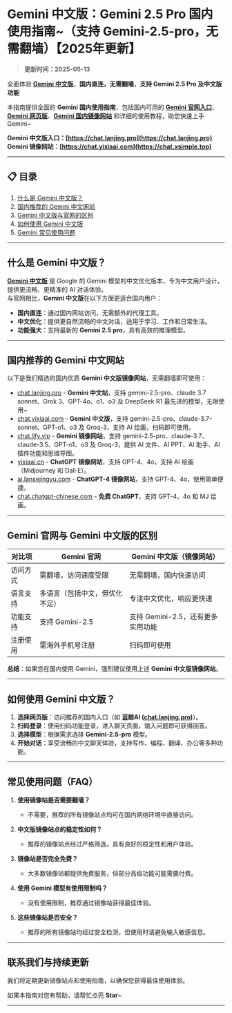 # Gemini 中文版：Gemini 2.5 Pro 国内使用指南~（支持 Gemini-2.5-pro，无需翻墙）【2025年更新】

> **更新时间：2025-05-13**  

全面体验 [**Gemini 中文版**](https://chat.lanjing.pro)，**国内直连，无需翻墙**，**支持 Gemini 2.5 Pro 及中文版功能**   

本指南提供全面的 **Gemini 国内使用指南**，包括国内可用的 [**Gemini 官网入口**](https://chat.lanjing.pro)、[**Gemini 网页版**](https://chat.xsimple.top)、[**Gemini 国内镜像网站**](https://chat.lanjing.pro) 和详细的使用教程，助您快速上手 Gemini~

**Gemini 中文版入口：[https://chat.lanjing.pro](https://chat.lanjing.pro)**   
**Gemini 镜像网站：[https://chat.yixiaai.com](https://chat.xsimple.top)**

---

## 📋 目录

1. [什么是 Gemini 中文版？](#什么是-gemini-中文版)
2. [国内推荐的 Gemini 中文网站](#国内推荐的-gemini-中文网站)
3. [Gemini 中文版与官网的区别](#Gemini-官网与-Gemini-中文版的区别)
4. [如何使用 Gemini 中文版](#如何使用-Gemini-中文版)
5. [Gemini 常见使用问题](#常见使用问题)

---

## 什么是 Gemini 中文版？
[**Gemini 中文版**](https://chat.lanjing.pro) 是 Google 的 Gemini 模型的中文优化版本，专为中文用户设计，提供更流畅、更精准的 AI 对话体验。   
与官网相比，**Gemini 中文版**在以下方面更适合国内用户：

- **国内直连**：通过国内网站访问，无需额外的代理工具。
- **中文优化**：提供更自然流畅的中文对话，适用于学习、工作和日常生活。
- **功能强大**：支持最新的 **Gemini 2.5 pro**，具有高效的推理模型。

---

## 国内推荐的 Gemini 中文网站
以下是我们精选的国内优质 **Gemini 中文版镜像网站**，无需翻墙即可使用：

- [chat.lanjing.pro](https://chat.lanjing.pro/) - **Gemini 中文站**，支持 gemini-2.5-pro、claude 3.7 sonnet、Grok 3、GPT-4o、o1、o3 及 DeepSeek R1 最先进的模型，无限使用~
- [chat.yixiaai.com](https://chat.xsimple.top/) - **Gemini 中文版**，支持 gemini-2.5-pro、claude-3.7-sonnet、GPT-o1、o3 及 Groq-3，支持 AI 绘画，扫码即可使用。
- [chat.lify.vip](https://chat.yixiaai.com/) - **Gemini 镜像网站**，支持 gemini-2.5-pro、claude-3.7、claude-3.5、GPT-o1、o3 及 Groq-3，提供 AI 文件、AI PPT、AI 助手、AI 插件功能和思维导图。
- [yixiaai.cn](https://yixiaai.cn/) - **ChatGPT 镜像网站**，支持 GPT-4、4o，支持 AI 绘画（Midjourney 和 Dall·E）。
- [ai.lansejingyu.com](https://ai.lansejingyu.com/) - **ChatGPT-4 镜像网站**，支持 GPT-4、4o，使用简单便捷。
- [chat.chatgpt-chinese.com](https://chat.chatgpt-chinese.com/) - **免费 ChatGPT**，支持 GPT-4、4o 和 MJ 绘画。

---

## Gemini 官网与 Gemini 中文版的区别

| 对比项              | Gemini 官网                     | Gemini 中文版（镜像网站）           |
|---------------------|---------------------------------|------------------------------------|
| 访问方式            | 需翻墙，访问速度受限             | 无需翻墙，国内快速访问              |
| 语言支持            | 多语言（包括中文，但优化不足）   | 专注中文优化，响应更快速            |
| 功能支持            | 支持 Gemini-2.5                   | 支持 Gemini-2.5，还有更多实用功能   |
| 注册使用            | 需海外手机号注册                 | 扫码即可使用                        |

**总结**：如果您在国内使用 Gemini，强烈建议使用上述 **Gemini 中文版镜像网站**。

---

## 如何使用 Gemini 中文版？

1. **选择网页版**：访问推荐的国内入口（如 **蓝鲸AI ([chat.lanjing.pro](https://chat.lanjing.pro))**）。
2. **扫码登录**：使用扫码功能登录，进入聊天页面，输入问题即可获得回答。
3. **选择模型**：根据需求选择 **Gemini-2.5-pro** 模型。
4. **开始对话**：享受流畅的中文聊天体验，支持写作、编程、翻译、办公等多种功能。

---

## 常见使用问题（FAQ）

1. **使用镜像站是否需要翻墙？**
   - 不需要，推荐的所有镜像站点均可在国内网络环境中直接访问。

2. **中文版镜像站点的稳定性如何？**
   - 推荐的镜像站点经过严格筛选，具有良好的稳定性和用户体验。

3. **镜像站是否完全免费？**
   - 大多数镜像站都提供免费服务，但部分高级功能可能需要付费。

4. **使用 Gemini 模型有使用限制吗？**
   - 没有使用限制，推荐通过镜像站获得最佳体验。

5. **这些镜像站是否安全？**
   - 推荐的所有镜像站均经过安全检测，但使用时请避免输入敏感信息。

---

## 联系我们与持续更新

我们将定期更新镜像站点和使用指南，以确保您获得最佳使用体验。

如果本指南对您有帮助，请帮忙点亮 **Star**~

---
